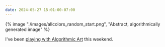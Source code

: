 ```yaml
---
date: 2024-05-27 15:01:00-07:00
---
```

{% image "./images/allcolors_random_start.png", "Abstract, algorithmically generated image" %}

I've been [playing with Algorithmic Art](https://ninazumel.com/blog/2024-05-27-algorithmic-art/) this weekend.
